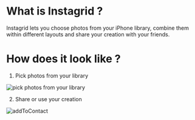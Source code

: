 # What is Instagrid ?

Instagrid lets you choose photos from your iPhone library, combine them within different layouts and share your creation with your friends.

# How does it look like ?

1. Pick photos from your library

![pick photos from your library](https://user-images.githubusercontent.com/30341849/40649319-e4eb81ee-6330-11e8-8e5e-93b0d1b48684.gif)

2. Share or use your creation

![addToContact](https://user-images.githubusercontent.com/30341849/40649576-9440023c-6331-11e8-93bc-920b44ff30c9.gif)
